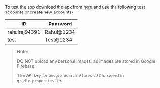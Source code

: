 To test the app download the apk from [here](https://drive.google.com/file/d/1eCoftwf8Xa3gRTPQ8AF8seBhQzaf3e1c/view?usp=sharing) and use the following test accounts or create new accounts-

| ID            | Password   |
|---------------|------------|
| rahulraj94391 | Rahul@1234 |
| test          | Test@1234  |


> Note:
>
> DO NOT upload any personal images, as images are stored in Google Firebase.
> 
> The API key for `Google Search Places API` is stored in `gradle.properties` file. 
